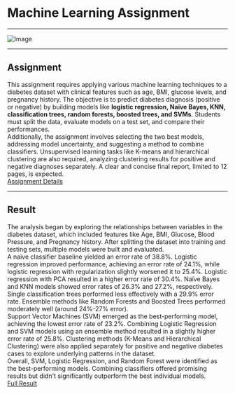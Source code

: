 # Machine Learning Assignment

---

![Image](https://github.com/user-attachments/assets/9ebe1846-8ca9-45bd-9a4a-856029e8666c)

---

## Assignment
This assignment requires applying various machine learning techniques to a diabetes dataset with clinical features such as age, BMI, glucose levels, and pregnancy history. The objective is to predict diabetes diagnosis (positive or negative) by building models like **logistic regression, Naïve Bayes, KNN, classification trees, random forests, boosted trees, and SVMs**. Students must split the data, evaluate models on a test set, and compare their performances. <br />
Additionally, the assignment involves selecting the two best models, addressing model uncertainty, and suggesting a method to combine classifiers. Unsupervised learning tasks like K-means and hierarchical clustering are also required, analyzing clustering results for positive and negative diagnoses separately. A clear and concise final report, limited to 12 pages, is expected. <br />
[Assignment Details](https://drive.google.com/file/d/1BvOFGqPXW4nUlrlY1DGVzyr9TTyNuGLh/view?usp=drive_link)

---

## Result
The analysis began by exploring the relationships between variables in the diabetes dataset, which included features like Age, BMI, Glucose, Blood Pressure, and Pregnancy history. After splitting the dataset into training and testing sets, multiple models were built and evaluated.<br />
A naïve classifier baseline yielded an error rate of 38.8%. Logistic regression improved performance, achieving an error rate of 24.1%, while logistic regression with regularization slightly worsened it to 25.4%. Logistic regression with PCA resulted in a higher error rate of 30.4%. Naïve Bayes and KNN models showed error rates of 26.3% and 27.2%, respectively. Single classification trees performed less effectively with a 29.9% error rate. Ensemble methods like Random Forests and Boosted Trees performed moderately well (around 24%-27% error).<br />
Support Vector Machines (SVM) emerged as the best-performing model, achieving the lowest error rate of 23.2%. Combining Logistic Regression and SVM models using an ensemble method resulted in a slightly higher error rate of 25.8%. Clustering methods (K-Means and Hierarchical Clustering) were also applied separately for positive and negative diabetes cases to explore underlying patterns in the dataset.<br />
Overall, SVM, Logistic Regression, and Random Forest were identified as the best-performing models. Combining classifiers offered promising results but didn't significantly outperform the best individual models.<br />
[Full Result](https://drive.google.com/file/d/1ts_je9x-r3XFnHStCjk4UUHRRVMKMfTB/view?usp=drive_link)

